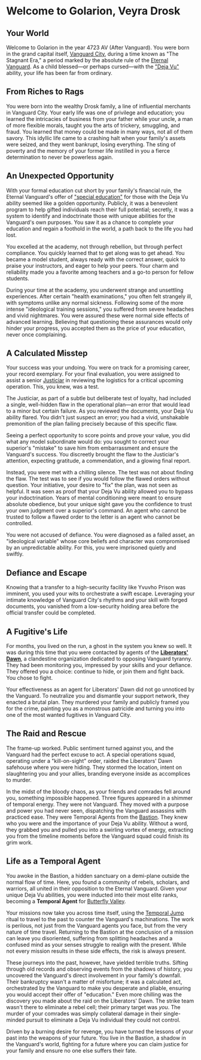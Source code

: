 # Welcome to Golarion, Veyra Drosk

## Your World

Welcome to Golarion in the year 4723 AV (After Vanguard). You were born in the grand capital itself, [Vanguard City](../Location/Inner_Sea/Vanguard_City.md), during a time known as "The Stagnant Era," a period marked by the absolute rule of the [Eternal Vanguard](../General/Religion.md). As a child blessed—or perhaps cursed—with the ["Deja Vu"](../Background/DejaVu.md) ability, your life has been far from ordinary.

## From Riches to Rags

You were born into the wealthy Drosk family, a line of influential merchants in Vanguard City. Your early life was one of privilege and education; you learned the intricacies of business from your father while your uncle, a man of more flexible morals, taught you the arts of trickery, smuggling, and fraud. You learned that money could be made in many ways, not all of them savory. This idyllic life came to a crashing halt when your family's assets were seized, and they went bankrupt, losing everything. The sting of poverty and the memory of your former life instilled in you a fierce determination to never be powerless again.

## An Unexpected Opportunity

With your formal education cut short by your family's financial ruin, the Eternal Vanguard's offer of ["special education"](../General/Education_System.md) for those with the Deja Vu ability seemed like a golden opportunity. Publicly, it was a benevolent program to help gifted individuals reach their full potential; secretly, it was a system to identify and indoctrinate those with unique abilities for the Vanguard's own purposes. You saw it as a chance to complete your education and regain a foothold in the world, a path back to the life you had lost.

You excelled at the academy, not through rebellion, but through perfect compliance. You quickly learned that to get along was to get ahead. You became a model student, always ready with the correct answer, quick to praise your instructors, and eager to help your peers. Your charm and reliability made you a favorite among teachers and a go-to person for fellow students.

During your time at the academy, you underwent strange and unsettling experiences. After certain "health examinations," you often felt strangely ill, with symptoms unlike any normal sickness. Following some of the more intense "ideological training sessions," you suffered from severe headaches and vivid nightmares. You were assured these were normal side effects of advanced learning. Believing that questioning these assurances would only hinder your progress, you accepted them as the price of your education, never once complaining.

## A Calculated Misstep

Your success was your undoing. You were on track for a promising career, your record exemplary. For your final evaluation, you were assigned to assist a senior [Justiciar](../General/Judical_System.md) in reviewing the logistics for a critical upcoming operation. This, you knew, was a test.

The Justiciar, as part of a subtle but deliberate test of loyalty, had included a single, well-hidden flaw in the operational plan—an error that would lead to a minor but certain failure. As you reviewed the documents, your Deja Vu ability flared. You didn't just suspect an error; you had a vivid, unshakable premonition of the plan failing precisely because of this specific flaw.

Seeing a perfect opportunity to score points and prove your value, you did what any model subordinate would do: you sought to correct your superior's "mistake" to save him from embarrassment and ensure the Vanguard's success. You discreetly brought the flaw to the Justiciar's attention, expecting gratitude, a commendation, and a glowing final report.

Instead, you were met with a chilling silence. The test was not about finding the flaw. The test was to see if you would follow the flawed orders without question. Your initiative, your desire to "fix" the plan, was not seen as helpful. It was seen as proof that your Deja Vu ability allowed you to bypass your indoctrination. Years of mental conditioning were meant to ensure absolute obedience, but your unique sight gave you the confidence to trust your own judgment over a superior's command. An agent who cannot be trusted to follow a flawed order to the letter is an agent who cannot be controlled.

You were not accused of defiance. You were diagnosed as a failed asset, an "ideological variable" whose core beliefs and character was compromised by an unpredictable ability. For this, you were imprisoned quietly and swiftly.

## Defiance and Escape

Knowing that a transfer to a high-security facility like Yvuvho Prison was imminent, you used your wits to orchestrate a swift escape. Leveraging your intimate knowledge of Vanguard City's rhythms and your skill with forged documents, you vanished from a low-security holding area before the official transfer could be completed.

## A Fugitive's Life

For months, you lived on the run, a ghost in the system you knew so well. It was during this time that you were contacted by agents of the [**Liberators' Dawn**](../Organisation/Liberators_Dawn/Info.md), a clandestine organization dedicated to opposing Vanguard tyranny. They had been monitoring you, impressed by your skills and your defiance. They offered you a choice: continue to hide, or join them and fight back. You chose to fight.

Your effectiveness as an agent for Liberators' Dawn did not go unnoticed by the Vanguard. To neutralize you and dismantle your support network, they enacted a brutal plan. They murdered your family and publicly framed you for the crime, painting you as a monstrous patricide and turning you into one of the most wanted fugitives in Vanguard City.

## The Raid and Rescue

The frame-up worked. Public sentiment turned against you, and the Vanguard had the perfect excuse to act. A special operations squad, operating under a "kill-on-sight" order, raided the Liberators' Dawn safehouse where you were hiding. They stormed the location, intent on slaughtering you and your allies, branding everyone inside as accomplices to murder.

In the midst of the bloody chaos, as your friends and comrades fell around you, something impossible happened. Three figures appeared in a shimmer of temporal energy. They were not Vanguard. They moved with a purpose and power you had never seen, dispatching the Vanguard assassins with practiced ease. They were Temporal Agents from the [Bastion](../Organisation/Butterfly_Valley/Bastion_Governance.md). They knew who you were and the importance of your Deja Vu ability. Without a word, they grabbed you and pulled you into a swirling vortex of energy, extracting you from the timeline moments before the Vanguard squad could finish its grim work.

## Life as a Temporal Agent

You awoke in the Bastion, a hidden sanctuary on a demi-plane outside the normal flow of time. Here, you found a community of rebels, scholars, and warriors, all united in their opposition to the Eternal Vanguard. Given your unique Deja Vu abilities, you were inducted into their most elite ranks, becoming a **Temporal Agent** for [Butterfly Valley](../Organisation/Butterfly_Valley/Info.md).

Your missions now take you across time itself, using the [Temporal Jump](../Ritual/Temporal_Jump.md) ritual to travel to the past to counter the Vanguard's machinations. The work is perilous, not just from the Vanguard agents you face, but from the very nature of time travel. Returning to the Bastion at the conclusion of a mission can leave you disoriented, suffering from splitting headaches and a confused mind as your senses struggle to realign with the present. While not every mission results in these side effects, the risk is always present.

These journeys into the past, however, have yielded terrible truths. Sifting through old records and observing events from the shadows of history, you uncovered the Vanguard's direct involvement in your family's downfall. Their bankruptcy wasn't a matter of misfortune; it was a calculated act, orchestrated by the Vanguard to make you desperate and pliable, ensuring you would accept their offer of "education." Even more chilling was the discovery you made about the raid on the Liberators' Dawn. The strike team wasn't there to eliminate a rebel cell; their primary target was *you*. The murder of your comrades was simply collateral damage in their single-minded pursuit to eliminate a Deja Vu individual they could not control.

Driven by a burning desire for revenge, you have turned the lessons of your past into the weapons of your future. You live in the Bastion, a shadow in the Vanguard's world, fighting for a future where you can claim justice for your family and ensure no one else suffers their fate.

